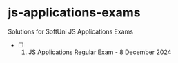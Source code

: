 # js-applications-exams
Solutions for SoftUni JS Applications Exams

- [ ] 1. JS Applications Regular Exam - 8 December 2024